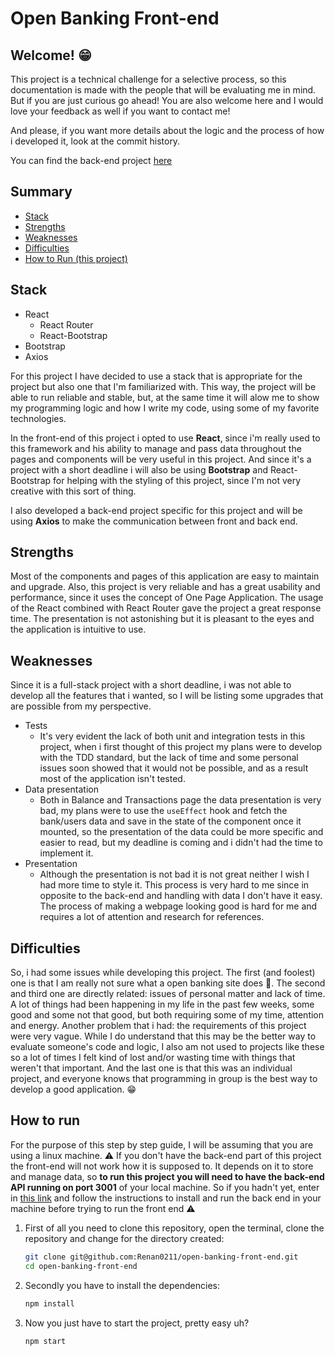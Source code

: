 # Open Banking Front-end
## Welcome! :grin:
This project is a technical challenge for a selective process, so this documentation is made with the people that will be evaluating me in mind. But if you are just curious go ahead! You are also welcome here and I would love your feedback as well if you want to contact me!

And please, if you want more details about the logic and the process of how i developed it, look at the commit history.

You can find the back-end project [here](https://github.com/Renan0211/open-banking-back-end)

## Summary
- [Stack](#stack)
- [Strengths](#strengths)
- [Weaknesses](#weaknesses)
- [Difficulties](#difficulties)
- [How to Run (this project)](#how-to-run)


## Stack
- React
	- React Router
	- React-Bootstrap
- Bootstrap
- Axios

For this project I have decided to use a stack that is appropriate for the project but also one that I'm familiarized with. This way, the project will be able to run reliable and stable, but, at the same time it will alow me to show my programming logic and how I write my code, using some of my favorite technologies.

In the front-end of this project i opted to use **React**, since i'm really used to this framework and his ability to manage and pass data throughout the pages and components will be very useful in this project. And since it's a project with a short deadline i will also be using **Bootstrap** and React-Bootstrap for helping with the styling of this project, since I'm not very creative with this sort of thing.

I also developed a back-end project specific for this project and will be using **Axios** to make the communication between front and back end.

## Strengths
Most of the components and pages of this application are easy to maintain and upgrade.
Also, this project is very reliable and has a great usability and performance, since it uses the concept of One Page Application. The usage of the React combined with React Router gave the project a great response time.
The presentation is not astonishing but it is pleasant to the eyes and the application is intuitive to use.

## Weaknesses
Since it is a full-stack project with a short deadline, i was not able to develop all the features that i wanted, so I will be listing some upgrades that are possible from my perspective.

- Tests
	- It's very evident the lack of both unit and integration tests in this project, when i first thought of this project my plans were to develop with the TDD standard, but the lack of time and some personal issues soon showed that it would not be possible, and as a result most of the application isn't tested.
- Data presentation
	- Both in Balance and Transactions page the data presentation is very bad, my plans were to use the `useEffect` hook and fetch the bank/users data and save in the state of the component once it mounted, so the presentation of the data could be more specific and easier to read, but my deadline is coming and i didn't had the time to implement it.
- Presentation
	- Although the presentation is not bad it is not great neither I wish I had more time to style it. This process is very hard to me since in opposite to the back-end and handling with data I don't have it easy. The process of making a webpage looking good is hard for me and requires a lot of attention and research for references.

## Difficulties
So, i had some issues while developing this project. The first (and foolest) one is that I am really not sure what a open banking site does :shrug:.
The second and third one are directly related: issues of personal matter and lack of time. A lot of things had been happening in my life in the past few weeks, some good and some not that good, but both requiring some of my time, attention and energy. 
Another problem that i had: the requirements of this project were very vague. While I do understand that this may be the better way to evaluate someone's code and logic, I also am not used to projects like these so a lot of times I felt kind of lost and/or wasting time with things that weren't that important.
And the last one is that this was an individual project, and everyone knows that programming in group is the best way to develop a good application. :grin:

## How to run
For the purpose of this step by step guide, I will be assuming that you are using a linux machine.
	:warning: If you don't have the back-end part of this project the front-end will not work how it is supposed to. It depends on it to store and manage data, so **to run this project you will need to have the back-end API running on port 3001** of your local machine. So if you hadn't yet, enter in [this link](https://github.com/Renan0211/open-banking-back-end) and follow the instructions to install and run the back end in your machine before trying to run the front end :warning:

 1. First of all you need to clone this repository, open the terminal, clone the repository and change for the directory created:
	 ```bash
	 git clone git@github.com:Renan0211/open-banking-front-end.git
	 cd open-banking-front-end
	 ```
2. Secondly you have to install the dependencies:
	```bash
	npm install
	```
3. Now you just have to start the project, pretty easy uh?
	 ```bash
	 npm start
	 ```
